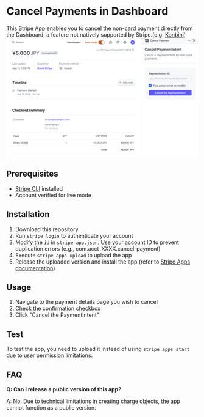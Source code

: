 # Cancel Payments in Dashboard

This Stripe App enables you to cancel the non-card payment directly from the Dashboard, a feature not natively supported by Stripe.(e.g. [Konbini](https://docs.stripe.com/payments/konbini))
![](./cancel-payment-screenshot.png)
## Prerequisites
- [Stripe CLI](https://docs.stripe.com/stripe-cli) installed
- Account verified for live mode

## Installation
1. Download this repository
2. Run `stripe login` to authenticate your account
3. Modify the `id` in `stripe-app.json`. Use your account ID to prevent duplication errors (e.g., com.acct_XXXX.cancel-payment)
4. Execute `stripe apps upload` to upload the app
5. Release the uploaded version and install the app (refer to [Stripe Apps documentation](https://docs.stripe.com/stripe-apps/versions-and-releases))

## Usage
1. Navigate to the payment details page you wish to cancel
2. Check the confirmation checkbox
3. Click "Cancel the PaymentIntent"

## Test 
To test the app, you need to upload it instead of using `stripe apps start` due to user permission limitations.
## FAQ

**Q: Can I release a public version of this app?**

A: No. Due to technical limitations in creating charge objects, the app cannot function as a public version.
